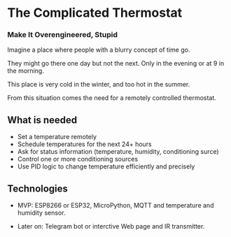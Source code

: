 # The Complicated Thermostat
### Make It Overengineered, Stupid

Imagine a place where people with a blurry concept of time go.

They might go there one day but not the next.
Only in the evening or at 9 in the morning.

This place is very cold in the winter, and too hot in the summer.

From this situation comes the need for a remotely controlled thermostat.


## What is needed

- Set a temperature remotely
- Schedule temperatures for the next 24+ hours
- Ask for status information (temperature, humidity, conditioning surce)
- Control one or more conditioning sources
- Use PID logic to change temperature efficiently and precisely


## Technologies

- MVP: ESP8266 or ESP32, MicroPython, MQTT and temperature and humidity sensor.

- Later on: Telegram bot or interctive Web page and IR transmitter.


